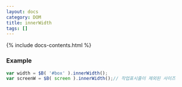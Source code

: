 ```yaml
---
layout: docs
category: DOM
title: innerWidth
tags: []
---
```


{% include docs-contents.html %}

### Example
```js
var width = $B( '#box' ).innerWidth();
var screenW = $B( screen ).innerWidth();// 작업표시줄이 제외된 사이즈
```
